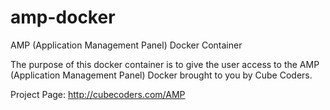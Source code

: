 # amp-docker
AMP (Application Management Panel) Docker Container

The purpose of this docker container is to give the user access to the AMP (Application Management Panel) Docker brought to you by Cube Coders.

Project Page: http://cubecoders.com/AMP
